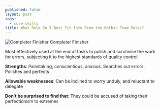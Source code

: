 ```yaml
---
published: false
layout: post
tags:
  - core-skills
title: What Role Do I Best Fit Into From the Belbin Team Roles?
---
```

![Completer Finisher](http://www.belbin.com/media/1318/completor.png) Completer Finisher

Most effectively used at the end of tasks to polish and scrutinise the work for errors, subjecting it to the highest standards of quality control

**Strengths**: Painstaking, conscientious, anxious. Searches out errors. Polishes and perfects

**Allowable weaknesses**: Can be inclined to worry unduly, and reluctant to delegate

**Don't be surprised to find that**: They could be accused of taking their perfectionism to extremes